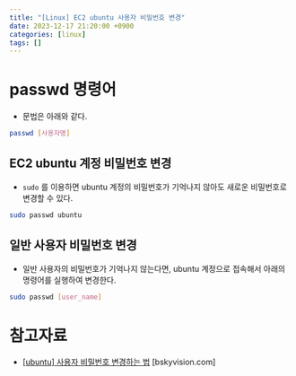 ```yaml
---
title: "[Linux] EC2 ubuntu 사용자 비밀번호 변경"
date: 2023-12-17 21:20:00 +0900
categories: [linux]
tags: []
---
```


# passwd 명령어

- 문법은 아래와 같다.

```bash
passwd [사용자명]
```

## EC2 ubuntu 계정 비밀번호 변경

- `sudo` 를 이용하면 ubuntu 계정의 비밀번호가 기억나지 않아도 새로운 비밀번호로 변경할 수 있다.

```bash
sudo passwd ubuntu
```

## 일반 사용자 비밀번호 변경

- 일반 사용자의 비밀번호가 기억나지 않는다면, ubuntu 계정으로 접속해서 아래의 명령어를 실행하여 변경한다.

```bash
sudo passwd [user_name]
```

# 참고자료

- [[ubuntu] 사용자 비밀번호 변경하는 법](https://bskyvision.com/entry/ubuntu-%EC%82%AC%EC%9A%A9%EC%9E%90-%EB%B9%84%EB%B0%80%EB%B2%88%ED%98%B8-%EB%B3%80%EA%B2%BD%ED%95%98%EB%8A%94-%EB%B2%95) [bskyvision.com]